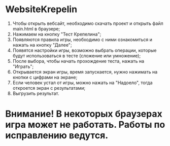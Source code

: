 # WebsiteKrepelin
1. Чтобы открыть вебсайт, необходимо скачать проект и открыть файл main.html в браузере;
2. Нажимаем на кнопку "Тест Крепелина";
3. Появляются правила игры, необходимо с ними ознакомиться и нажать на кнопку "Далее";
4. Появятся настройки игры, возможно выбрать операции, которые будут использоваться в тесте (сложение или умножение);
5. После выбора, чтобы начать прохождение теста, нажать на "Играть";
6. Открывается экран игры, время запускается, нужно нажимать на кнопки с цифрами на экране;
7. Если человек устал от игры, можно нажать на "Надоело", тогда откроется экран с результатами;
8. Выгрузить результат.

# Внимание! В некоторых браузерах игра может не работать. Работы по исправлению ведутся.
